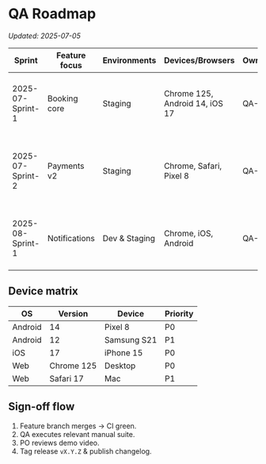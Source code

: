 # QA Roadmap
_Updated: 2025-07-05_

| Sprint | Feature focus | Environments | Devices/Browsers | Owner | Exit criteria |
|--------|---------------|--------------|------------------|-------|---------------|
| 2025-07-Sprint-1 | Booking core | Staging | Chrome 125, Android 14, iOS 17 | QA-1 | ✔ Unit + integration tests green <br> ✔ Manual calendar CRUD pass |
| 2025-07-Sprint-2 | Payments v2 | Staging | Chrome, Safari, Pixel 8 | QA-2 | ✔ Stripe sandbox OK <br> ✔ Refund flow manual pass |
| 2025-08-Sprint-1 | Notifications | Dev & Staging | Chrome, iOS, Android | QA-3 | ✔ Push received in <2 s <br> ✔ Localisation he/it OK |

## Device matrix
| OS | Version | Device | Priority |
|----|---------|--------|----------|
| Android | 14 | Pixel 8 | P0 |
| Android | 12 | Samsung S21 | P1 |
| iOS | 17 | iPhone 15 | P0 |
| Web | Chrome 125 | Desktop | P0 |
| Web | Safari 17 | Mac | P1 |

## Sign-off flow
1. Feature branch merges → CI green.  
2. QA executes relevant manual suite.  
3. PO reviews demo video.  
4. Tag release `vX.Y.Z` & publish changelog. 